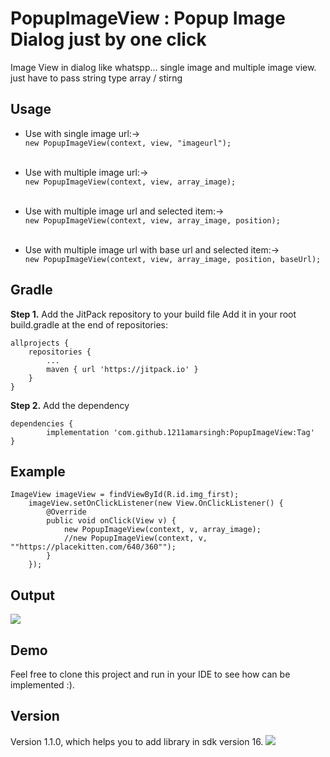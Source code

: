 # PopupImageView : Popup Image Dialog just by one click
Image View in dialog like whatspp... single image and multiple image view.
just have to pass string type array / stirng 

## Usage

*  Use with single image url:->    
    ```new PopupImageView(context, view, "imageurl");```<br><br>
    
*  Use with multiple image url:->    
    ```new PopupImageView(context, view, array_image);```<br><br>
    
*  Use with multiple image url and selected item:->    
    ```new PopupImageView(context, view, array_image, position);```<br><br>
    
*  Use with multiple image url with base url and selected item:->    
    ```new PopupImageView(context, view, array_image, position, baseUrl);```
    
    
## Gradle
**Step 1.** Add the JitPack repository to your build file
    Add it in your root build.gradle at the end of repositories:

    allprojects {
		repositories {
			...
			maven { url 'https://jitpack.io' }
		}
	}
**Step 2.** Add the dependency
    
    dependencies {
	        implementation 'com.github.1211amarsingh:PopupImageView:Tag'
	}

## Example
    ImageView imageView = findViewById(R.id.img_first);
        imageView.setOnClickListener(new View.OnClickListener() {
            @Override
            public void onClick(View v) {
                new PopupImageView(context, v, array_image);
                //new PopupImageView(context, v, ""https://placekitten.com/640/360"");
            }
        });

## Output 
![](https://github.com/1211amarsingh/PopupImageView/blob/master/sample.gif)

## Demo
Feel free to clone this project and run in your IDE to see how can be implemented :).

## Version
Version 1.1.0, which helps you to add library in sdk version 16.
[![](https://jitpack.io/v/1211amarsingh/PopupImageView.svg)](https://jitpack.io/#1211amarsingh/PopupImageView)
